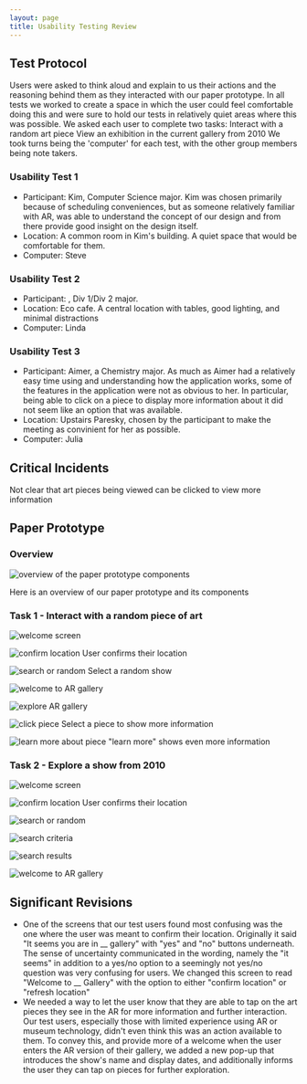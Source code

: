 ```yaml
---
layout: page
title: Usability Testing Review
---
```


## Test Protocol

Users were asked to think aloud and explain to us their actions and the reasoning behind them as they interacted with our paper prototype. In all tests we worked to create a space in which the user could feel comfortable doing this and were sure to hold our tests in relatively quiet areas where this was possible. We asked each user to complete two tasks:
Interact with a random art piece
View an exhibition in the current gallery from 2010
We took turns being the 'computer' for each test, with the other group members being note takers.

### Usability Test 1
  - Participant: Kim, Computer Science major. Kim was chosen primarily because of scheduling conveniences, but as someone relatively familiar with AR, was able to understand the concept of our design and from there provide good insight on the design itself.
  - Location: A common room in Kim's building. A quiet space that would be comfortable for them.
  - Computer: Steve

### Usability Test 2
  - Participant: , Div 1/Div 2 major.
  - Location: Eco cafe. A central location with tables, good lighting, and minimal distractions
  - Computer: Linda

### Usability Test 3
  - Participant: Aimer, a Chemistry major. As much as Aimer had a relatively easy time using and understanding how the application works, some of the features in the application were not as obvious to her. In particular, being able to click on a piece to display more information about it did not seem like an option that was available.
  - Location: Upstairs Paresky, chosen by the participant to make the meeting as convinient for her as possible.
  - Computer: Julia

## Critical Incidents
Not clear that art pieces being viewed can be clicked to view more information


## Paper Prototype

### Overview
![overview of the paper prototype components](paper-overview.JPG)

Here is an overview of our paper prototype and its components

### Task 1 - Interact with a random piece of art

![welcome screen](paper-0.JPG)

![confirm location](paper-1.JPG)
User confirms their location

![search or random](paper-2.JPG)
Select a random show

![welcome to AR gallery](paper-6.JPG)

![explore AR gallery](paper-7.JPG)

![click piece](paper-8.JPG)
Select a piece to show more information

![learn more about piece](paper-9.JPG)
"learn more" shows even more information

### Task 2 - Explore a show from 2010

![welcome screen](paper-0.JPG)

![confirm location](paper-1.JPG)
User confirms their location

![search or random](paper-2.JPG)

![search criteria](paper-4.JPG)

![search results](paper-5.JPG)

![welcome to AR gallery](paper-6.JPG)

## Significant Revisions
- One of the screens that our test users found most confusing was the one where the user was meant to confirm their location. Originally it said "It seems you are in __ gallery" with "yes" and "no" buttons underneath. The sense of uncertainty communicated in the wording, namely the "it seems" in addition to a yes/no option to a seemingly not yes/no question was very confusing for users. We changed this screen to read "Welcome to __ Gallery" with the option to either "confirm location" or "refresh location"
- We needed a way to let the user know that they are able to tap on the art pieces they see in the AR for more information and further interaction. Our test users, especially those with limited experience using AR or museum technology, didn't even think this was an action available to them. To convey this, and provide more of a welcome when the user enters the AR version of their gallery, we added a new pop-up that introduces the show's name and display dates, and additionally informs the user they can tap on pieces for further exploration.
